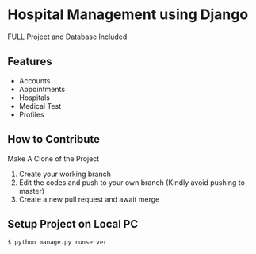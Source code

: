 # Hospital Management using Django

FULL Project and Database Included

## Features

- Accounts
- Appointments
- Hospitals
- Medical Test
- Profiles

## How to Contribute

Make A Clone of the Project

1. Create your working branch
2. Edit the codes and push to your own branch (Kindly avoid pushing to master)
3. Create a new pull request and await merge


## Setup Project on Local PC

    $ python manage.py runserver
